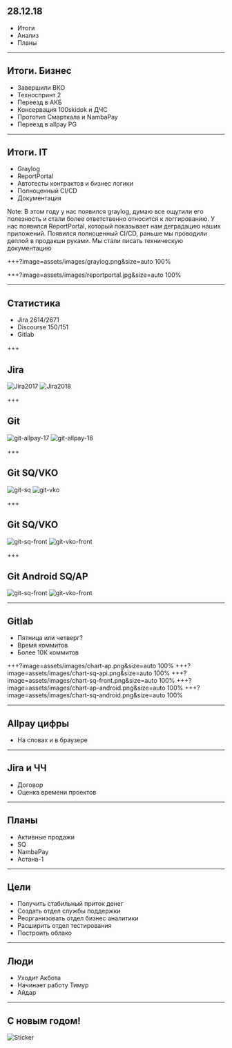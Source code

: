 ## 28.12.18

- Итоги
- Анализ
- Планы

---

## Итоги. Бизнес

- Завершили ВКО
- Техноспринт 2
- Переезд в АКБ
- Консервация 100skidok и ДЧС
- Прототип Смарткала и NambaPay
- Переезд в allpay PG

---

## Итоги. IT

- Graylog
- ReportPortal
- Автотесты контрактов и бизнес логики
- Полноценный CI/CD
- Документация

Note: В этом году у нас появился graylog, думаю все ощутили его полезность и стали более ответственно относится к логгированию. У нас появился ReportPortal, который показывает нам деградацию наших приложений. Появился полноценный CI/CD, раньше мы проводили деплой в продакшн руками. Мы стали писать техническую документацию

+++?image=assets/images/graylog.png&size=auto 100%

+++?image=assets/images/reportportal.jpg&size=auto 100%

---

## Статистика

- Jira 2614/2671
- Discourse 150/151
- Gitlab 

+++

## Jira

![Jira2017](assets/images/jira2017.png)
![Jira2018](assets/images/jira2018.png)

+++

## Git

![git-allpay-17](assets/images/git-allpay-17.png)
![git-allpay-18](assets/images/git-allpay-18.png)

+++

## Git SQ/VKO

![git-sq](assets/images/git-sq.png)
![git-vko](assets/images/git-vko.png)

+++

## Git SQ/VKO

![git-sq-front](assets/images/git-sq-front.png)
![git-vko-front](assets/images/git-vko-front.png)


+++

## Git Android SQ/AP

![git-sq-front](assets/images/git-android-ap.png)
![git-vko-front](assets/images/git-android-sq.png)

---

## Gitlab

- Пятница или четверг?
- Время коммитов
- Более 10К коммитов

+++?image=assets/images/chart-ap.png&size=auto 100%
+++?image=assets/images/chart-sq-api.png&size=auto 100%
+++?image=assets/images/chart-sq-front.png&size=auto 100%
+++?image=assets/images/chart-ap-android.png&size=auto 100%
+++?image=assets/images/chart-sq-android.png&size=auto 100%

---

## Allpay цифры

- На словах и в браузере

---

## Jira и ЧЧ

- Договор
- Оценка времени проектов

---

## Планы

- Активные продажи
- SQ
- NambaPay
- Астана-1

---

## Цели

- Получить стабильный приток денег
- Создать отдел службы поддержки
- Реорганизовать отдел бизнес аналитики
- Расширить отдел тестирования
- Построить облако

---

## Люди

- Уходит Акбота
- Начинает работу Тимур
- Айдар

---

## C новым годом!

![Sticker](assets/images/present.png)
